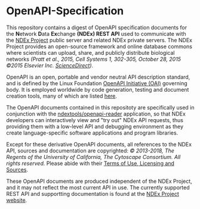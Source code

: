 
# OpenAPI-Specification
This repository contains a digest of OpenAPI specification documents for the **N**etwork **D**ata **Ex**change 
**(NDEx) REST API** used to communicate with the [NDEx Project](http://www.home.ndexbio.org/index/) public
server and related NDEx private servers. The NDEx Project provides an open-source framework and online database 
commons where scientists can upload, share, and publicly distribute biological networks
 *(Pratt et al., 2015, Cell Systems 1, 302-305, October 28, 2015 ©2015 Elsevier Inc.
  [ScienceDirect](http://www.sciencedirect.com/science/article/pii/S2405471215001477))*.

OpenAPI is an open, portable and vendor neutral API description standard, and is defined by the Linux 
Foundation [OpenAPI Initiative (OAI)](https://www.openapis.org/) governing body. It is employed worldwide by 
code generation, testing and document creation tools, many of which are listed 
 [here](https://github.com/OAI/OpenAPI-Specification/blob/master/IMPLEMENTATIONS.md).
 
 The OpenAPI documents contained in this repositoty are specifically used in conjunction with the
 [ndextools/openapi-reader](https://github.com/ndextools/openapi-reader) application, so that NDEx developers
 can interactively view and  "try out" NDEx API requests, thus providing them with a low-level API 
 and debugging environment as they create language-specific software applications and program libraries.

Except for these derivative OpenAPI documents, all references to the NDEx API, sources and documentation 
are copyrighted: *© 2013-2018, The Regents of the University of California, The Cytoscape Consortium.
All rights reserved.*  Please abide with their
[Terms of Use, Licensing and Sources](http://www.home.ndexbio.org/disclaimer-license/).

These OpenAPI documents are produced independent of the NDEx Project, and it may not reflect the 
most current API in use. The currently supported REST API and supportting documentation is found at the
[NDEx Project website](http://www.home.ndexbio.org/index/).
